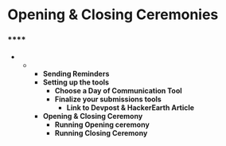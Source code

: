 # Opening & Closing Ceremonies

### \*\*\*\*

* * * **Sending Reminders**
    * **Setting up the tools**
      * **Choose a Day of Communication Tool**
      * **Finalize your submissions tools**
        * **Link to Devpost & HackerEarth Article**
    * **Opening & Closing Ceremony**
      * **Running Opening ceremony**
      * **Running Closing Ceremony**

